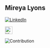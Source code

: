 ## Mireya Lyons



<a href="https://www.linkedin.com/in/mireyalyons/" target="_blank"><img src="https://img.shields.io/badge/LinkedIn-%230077B5.svg?&style=flat-square&logo=linkedin&logoColor=white" alt="LinkedIn"></a>

<img src="https://img.shields.io/badge/VS%20Code-282C34?logo=visual-studio-code&logoColor=007ACC" alt="Visual Studio Code logo" title="Visual Studio Code" height="25" />



![Contribution](https://activity-graph.herokuapp.com/graph?username=mireyalyons&theme=react-dark&hide_border=true&area=true)
